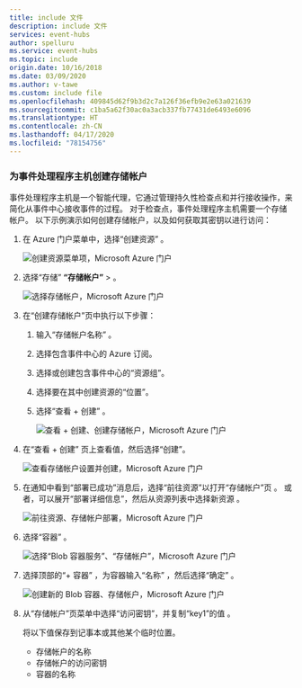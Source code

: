 ```yaml
---
title: include 文件
description: include 文件
services: event-hubs
author: spelluru
ms.service: event-hubs
ms.topic: include
origin.date: 10/16/2018
ms.date: 03/09/2020
ms.author: v-tawe
ms.custom: include file
ms.openlocfilehash: 409845d62f9b3d2c7a126f36efb9e2e63a021639
ms.sourcegitcommit: c1ba5a62f30ac0a3acb337fb77431de6493e6096
ms.translationtype: HT
ms.contentlocale: zh-CN
ms.lasthandoff: 04/17/2020
ms.locfileid: "78154756"
---
```

### <a name="create-a-storage-account-for-event-processor-host"></a>为事件处理程序主机创建存储帐户
事件处理程序主机是一个智能代理，它通过管理持久性检查点和并行接收操作，来简化从事件中心接收事件的过程。 对于检查点，事件处理程序主机需要一个存储帐户。 以下示例演示如何创建存储帐户，以及如何获取其密钥以进行访问：

1. 在 Azure 门户菜单中，选择“创建资源”  。

    ![创建资源菜单项，Microsoft Azure 门户](./media/event-hubs-create-storage/create-resource.png)

2. 选择“存储” **“存储帐户”**  >   。
   
    ![选择存储帐户，Microsoft Azure 门户](./media/event-hubs-create-storage/select-storage-account.png)

3. 在“创建存储帐户”页中执行以下步骤：  

   1. 输入“存储帐户名称”  。
   2. 选择包含事件中心的 Azure 订阅。 
   3. 选择或创建包含事件中心的“资源组”。 
   4. 选择要在其中创建资源的“位置”。  
   5. 选择“查看 + 创建”  。
   
        ![查看 + 创建、创建存储帐户，Microsoft Azure 门户](./media/event-hubs-create-storage/review-create.png)

4. 在“查看 + 创建”  页上查看值，然后选择“创建”。  

    ![查看存储帐户设置并创建，Microsoft Azure 门户](./media/event-hubs-create-storage/create-storage-account.png)
5. 在通知中看到“部署已成功”消息后，选择“前往资源”以打开“存储帐户”页   。 或者，可以展开“部署详细信息”，然后从资源列表中选择新资源  。  

    ![前往资源、存储帐户部署，Microsoft Azure 门户](./media/event-hubs-create-storage/go-to-resource.png) 
6. 选择“容器”  。

    ![选择“Blob 容器服务”、“存储帐户”，Microsoft Azure 门户](./media/event-hubs-create-storage/select-blob-container-service.png)
7. 选择顶部的“+ 容器”  ，为容器输入“名称”  ，然后选择“确定”  。 

    ![创建新的 Blob 容器、存储帐户，Microsoft Azure 门户](./media/event-hubs-create-storage/create-new-blob-container.png)
8. 从“存储帐户”页菜单中选择“访问密钥”，并复制“key1”的值    。

    将以下值保存到记事本或其他某个临时位置。
    - 存储帐户的名称
    - 存储帐户的访问密钥
    - 容器的名称